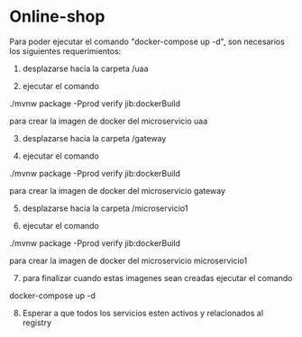 # Online-shop

Para poder ejecutar el comando "docker-compose up -d", son necesarios los siguientes requerimientos:

1) desplazarse hacia la carpeta /uaa

2) ejecutar el comando 

./mvnw package -Pprod verify jib:dockerBuild

para crear la imagen de docker del microservicio uaa

3) desplazarse hacia la carpeta /gateway

4) ejecutar el comando

./mvnw package -Pprod verify jib:dockerBuild

para crear la imagen de docker del microservicio gateway

5) desplazarse hacia la carpeta /microservicio1

6) ejecutar el comando

./mvnw package -Pprod verify jib:dockerBuild

para crear la imagen de docker del microservicio microservicio1

7) para finalizar cuando estas imagenes sean creadas ejecutar el comando

docker-compose up -d 

8) Esperar a que todos los servicios esten activos y relacionados al registry
